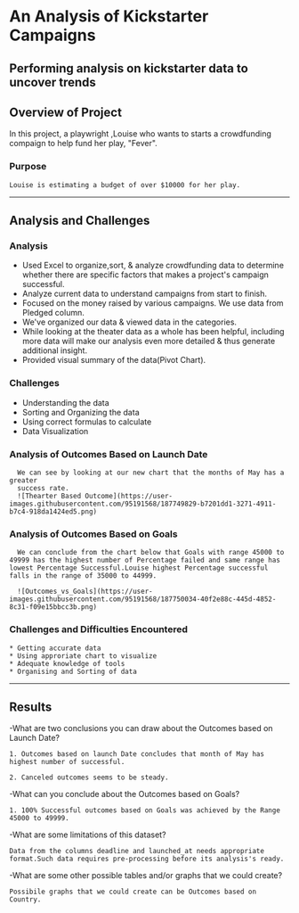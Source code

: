 # An Analysis of Kickstarter Campaigns
  Performing analysis on kickstarter data to uncover trends
--------------------------------------------------------------------------------------------
## Overview of Project
  In this project, a playwright ,Louise who wants to starts a crowdfunding compaign to help fund her play, "Fever".
  ### Purpose
    Louise is estimating a budget of over $10000 for her play.
--------------------------------------------------------------------------------------------------------------------------
## Analysis and Challenges
  ### Analysis
  * Used Excel to organize,sort, & analyze crowdfunding data to determine whether there are specific factors that makes a project's campaign successful.
  * Analyze current data to understand campaigns from start to finish.
  * Focused on the money raised by various campaigns. We use data from Pledged column.
  * We've organized our data & viewed data in the categories.
  * While looking at the theater data as a whole has been helpful, including more data will make our analysis even more detailed & thus generate additional insight.
  * Provided visual summary of the data(Pivot Chart).
  ### Challenges
  * Understanding the data
  * Sorting and Organizing the data
  * Using correct formulas to calculate
  * Data Visualization
  ### Analysis of Outcomes Based on Launch Date
      We can see by looking at our new chart that the months of May has a greater
      success rate.
      ![Thearter Based Outcome](https://user-images.githubusercontent.com/95191568/187749829-b7201dd1-3271-4911-b7c4-918da1424ed5.png)
      
      
  ### Analysis of Outcomes Based on Goals
      We can conclude from the chart below that Goals with range 45000 to 49999 has the highest number of Percentage failed and same range has lowest Percentage Successful.Louise highest Percentage successful falls in the range of 35000 to 44999.
      
      ![Outcomes_vs_Goals](https://user-images.githubusercontent.com/95191568/187750034-40f2e88c-445d-4852-8c31-f09e15bbcc3b.png)

    

 
  
  
  
  ### Challenges and Difficulties Encountered
    * Getting accurate data
    * Using approriate chart to visualize
    * Adequate knowledge of tools
    * Organising and Sorting of data
  
  
 -------------------------------------------------------------------------------------------------------------------------------------------------------------- 
## Results
  -What are two conclusions you can draw about the Outcomes based on Launch Date?
  
    1. Outcomes based on launch Date concludes that month of May has highest number of successful.
    
    2. Canceled outcomes seems to be steady.


  -What can you conclude about the Outcomes based on Goals?
  
    1. 100% Successful outcomes based on Goals was achieved by the Range 45000 to 49999.
    
  
  -What are some limitations of this dataset?
  
    Data from the columns deadline and launched_at needs appropriate format.Such data requires pre-processing before its analysis's ready.
    

  -What are some other possible tables and/or graphs that we could create?
  
    Possibile graphs that we could create can be Outcomes based on Country.
 

  
  
  
      
 

